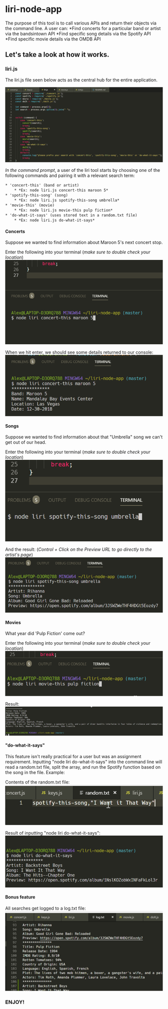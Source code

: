 # liri-node-app

The purpose of this tool is to call various APIs and return their objects via the command line. A user can:
    *Find concerts for a particular band or artist via the bandsintown API
    *Find specific song details via the Spotify API
    *Find specific movie details via the OMDB API

## Let's take a look at how it works.

### liri.js

The liri.js file seen below acts as the central hub for the entire application.

![liri](./images/liri.png)

*In the command prompt*, a user of the liri tool starts by choosing one of the following commands and pairing it with a relevant search term:

    * 'concert-this' (band or artist)
        * *Ex: node liri.js concert-this maroon 5*
    * 'spotify-this-song' (song)
        * *Ex: node liri.js spotify-this-song umbrella*
    * 'movie-this' (movie)
        * *Ex: node liri.js movie-this pulp fiction*
    * 'do-what-it-says' (uses stored text in a random.txt file)
        * *Ex: node liri.js do-what-it-says*

#### Concerts
Suppose we wanted to find information about Maroon 5's next concert stop.

Enter the following into your terminal (*make sure to double check your location*)
![liri](./images/concertTerminal.png)

When we hit enter, we should see some details returned to our console:
![liri](./images/concertResult.png)

#### Songs
Suppose we wanted to find information about that "Umbrella" song we can't get out of our head.

Enter the following into your terminal (*make sure to double check your location*)
![liri](./images/spotifyTerminal.png)

And the result: (*Control + Click on the Preview URL to go directly to the artist's page*)
![liri](./images/spotifyResult.png)

#### Movies

What year did 'Pulp Fiction' come out?

Enter the following into your terminal (*make sure to double check your location*)
![liri](./images/movieTerminal.png)

Result:
![liri](./images/movieResult.png)

#### "do-what-it-says"

This feature isn't really practical for a user but was an assignment requirement. 
Inputting "node liri do-what-it-says" into the command line will read a random.txt file, split the array, and run the Spotify function based on the song in the file. Example:

Contents of the random.txt file:
![liri](./images/randomContents.png)

Result of inputting "node liri do-what-it-says":
![liri](./images/doIt.png)

#### Bonus feature

All searches get logged to a log.txt file:
![liri](./images/log.png)

### ENJOY!